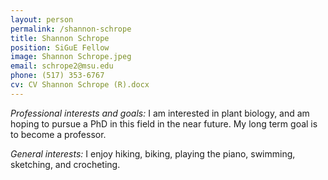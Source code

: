 ```yaml
---
layout: person
permalink: /shannon-schrope
title: Shannon Schrope
position: SiGuE Fellow
image: Shannon Schrope.jpeg
email: schrope2@msu.edu
phone: (517) 353-6767 
cv: CV Shannon Schrope (R).docx
---
```


*Professional interests and goals:* I am interested in plant biology, and am hoping to pursue a PhD in this field in the near future. My long term goal is to become a professor.

*General interests:*  I enjoy hiking, biking, playing the piano, swimming, sketching, and crocheting.
